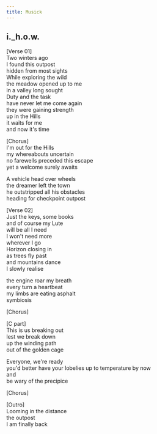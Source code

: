 ```yaml
---
title: Musick
---
```


## i.\_h.o.w.

\[Verse 01\]  
Two winters ago  
I found this outpost  
     hidden from most sights  
While exploring the wild  
the meadow opened up to me  
     in a valley long sought  
Duty and the task  
have never let me come again  
     they were gaining strength  
up in the Hills  
it waits for me  
     and now it's time  

\[Chorus\]  
I'm out for the Hills  
my whereabouts uncertain  
no farewells preceded this escape  
yet a welcome surely awaits  
  
A vehicle head over wheels  
the dreamer left the town  
he outstripped all his obstacles  
heading for checkpoint outpost  
 
\[Verse 02\]  
Just the keys, some books  
and of course my Lute  
     will be all I need  
I won't need more  
wherever I go  
     Horizon closing in  
as trees fly past  
and mountains dance  
     I slowly realise  

the engine roar my breath  
every turn a heartbeat  
     my limbs are eating asphalt  
symbiosis  

\[Chorus\]  

\[C part\]  
This is us breaking out  
lest we break down  
up the winding path  
out of the golden cage  

Everyone, we're ready  
you'd better have your lobelies up to temperature by now  
and  
be wary of the precipice  

\[Chorus\]  

\[Outro\]  
Looming in the distance  
the outpost  
I am finally back  
